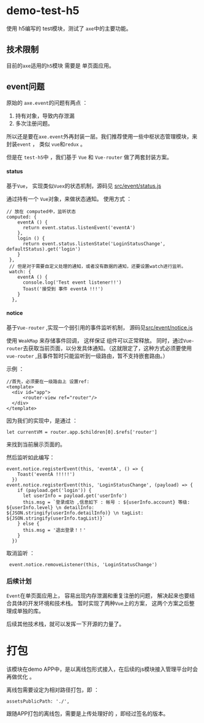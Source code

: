 # demo-test-h5

使用 h5编写的 test模块，测试了 `axe`中的主要功能。

## 技术限制

目前的`axe`适用的`h5`模块 需要是 单页面应用。 

## event问题

原始的 `axe.event`的问题有两点 ：

1. 持有对象，导致内存泄漏
2. 多次注册问题。

所以还是要在`axe.event`外再封装一层。我们推荐使用一些中枢状态管理模块，来封装`event` ， 类似 `vue`和`redux` 。

但是在 `test-h5`中 ，我们基于 `Vue` 和 `Vue-router` 做了两套封装方案。

#### status

基于`Vue`， 实现类似`Vuex`的状态机制，源码见 [src/event/status.js](src/event/status.js)

通过持有一个 `Vue`对象，来做状态通知。 使用方式 ：

	// 放在 computed中，监听状态
	computed: {
	    eventA () {
	      return event.status.listenEvent('eventA')
	    },
	    login () {
	      return event.status.listenState('LoginStatusChange', defaultStatus).get('login')
	    }
	 },
	 // 但是对于需要自定义处理的通知，或者没有数据的通知，还要设置watch进行监听。
	 watch: {
	    eventA () {
	      console.log('Test event listener!!')
	      Toast('接受到 事件 eventA !!!')
	    }
	  },
	  
#### notice

基于`Vue-router` ,实现一个弱引用的事件监听机制， 源码见[src/event/notice.js](src/event/notice.js)

使用 `WeakMap` 来存储事件回调， 这样保证 组件可以正常释放。 同时，通过`Vue-router`去获取当前页面，以分发具体通知。（这就限定了，这种方式必须要使用 `vue-router` ,且事件暂时只能监听到一级路由，暂不支持嵌套路由。）

示例 ：

	//首先，必须要在一级路由上 设置ref:
	<template>
	  <div id="app">
	      <router-view ref="router"/>
	  </div>
	</template> 
	
因为我们的实现中，是通过 ：

	let currentVM = router.app.$children[0].$refs['router']
	
来找到当前展示页面的。

然后监听如此编写：

	event.notice.registerEvent(this, 'eventA', () => {
        Toast('eventA !!!!!')
      })
	event.notice.registerEvent(this, 'LoginStatusChange', (payload) => {
        if (payload.get('login')) {
          let userInfo = payload.get('userInfo')
          this.msg = `登录成功 ,信息如下 : 帐号 : ${userInfo.account} 等级: ${userInfo.level} \n detailInfo: ${JSON.stringify(userInfo.detailInfo)} \n tagList: ${JSON.stringify(userInfo.tagList)}`
        } else {
          this.msg = '退出登录！！'
        }
      })
 
 取消监听 ：
 
	 event.notice.removeListener(this, 'LoginStatusChange')
	 
### 后续计划

`Event`在单页面应用上， 容易出现内存泄漏和重复注册的问题， 解决起来也要结合具体的开发环境和技术栈。 暂时实现了两种`Vue`上的方案， 这两个方案之后整理成单独的库。

后续其他技术栈，就可以发挥一下开源的力量了。


# 打包

该模块在demo APP中，是以离线包形式接入，在后续的js模块接入管理平台时会再做优化 。 

离线包需要设定为相对路径打包，即 ：

	assetsPublicPath: './',

跟随APP打包的离线包，需要是上传处理好的 ，即经过签名的版本。
